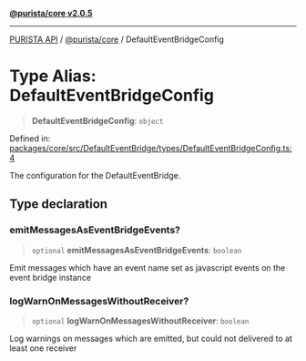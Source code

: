 [**@purista/core v2.0.5**](../README.md)

***

[PURISTA API](../../../packages.md) / [@purista/core](../README.md) / DefaultEventBridgeConfig

# Type Alias: DefaultEventBridgeConfig

> **DefaultEventBridgeConfig**: `object`

Defined in: [packages/core/src/DefaultEventBridge/types/DefaultEventBridgeConfig.ts:4](https://github.com/puristajs/purista/blob/master/packages/core/src/DefaultEventBridge/types/DefaultEventBridgeConfig.ts#L4)

The configuration for the DefaultEventBridge.

## Type declaration

### emitMessagesAsEventBridgeEvents?

> `optional` **emitMessagesAsEventBridgeEvents**: `boolean`

Emit messages which have an event name set as javascript events on the event bridge instance

### logWarnOnMessagesWithoutReceiver?

> `optional` **logWarnOnMessagesWithoutReceiver**: `boolean`

Log warnings on messages which are emitted, but could not delivered to at least one receiver
